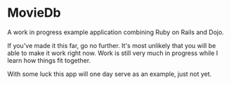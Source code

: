 MovieDb
=======

A work in progress example application combining Ruby on Rails and Dojo.

If you've made it this far, go no further. It's most unlikely that you will be able to make it work right now. Work is still very much in progress while I learn how things fit together.

With some luck this app will one day serve as an example, just not yet.
